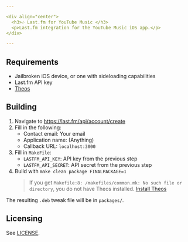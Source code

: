 ```yaml
---

<div align="center">
  <h3>🎶 Last.fm for YouTube Music </h3>
  <p>Last.fm integration for the YouTube Music iOS app.</p>
</div>

---
```


## Requirements

- Jailbroken iOS device, or one with sideloading capabilities
- Last.fm API key
- [Theos](https://theos.dev)

## Building

1. Navigate to <https://last.fm/api/account/create>
2. Fill in the following:
    - Contact email: Your email
    - Application name: (Anything)
    - Callback URL: `localhost:3000`
3. Fill in `MakeFile`:
    - `LASTFM_API_KEY`: API key from the previous step
    - `LASTFM_API_SECRET`: API secret from the previous step
4. Build with `make clean package FINALPACKAGE=1`
    > If you get `Makefile:8: /makefiles/common.mk: No such file or directory`, you do not have Theos installed. [Install Theos](https://theos.dev/docs/installation)

The resulting `.deb` tweak file will be in `packages/`.

## Licensing

See [LICENSE](/LICENSE).
